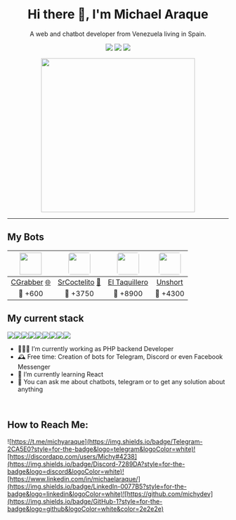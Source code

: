 <h1 align="center">Hi there 👋, I'm Michael Araque</h1>

<p align='center'>A web and chatbot developer from Venezuela living in Spain.</p>

<p align="center">
    <img src="https://gpvc.arturio.dev/michydev" />
    <img src="https://img.shields.io/github/stars/michydev?style=badge" />
    <img src="https://img.shields.io/github/followers/michydev?style=badge" />
</p>

<p align='center'>
  <a href="#"><img src="https://github-readme-stats.vercel.app/api?username=michydev&show_icons=true&count_private=true&theme=dark" width="350"></a>
</p>

<hr>

## My Bots

| <img src="https://i.imgur.com/2BOwLa7.png" width="50">  | <img src="https://i.imgur.com/A8Z3BHu.jpg" style="border-radius:5px" width="50">  | <img src="https://i.imgur.com/Q0ch8vS.jpg" style="border-radius:5px" width="50"> | <img src="https://i.imgur.com/yIxnBle.jpg" style="border-radius:5px" width="50">
| :------------: | :------------: | :------------: | :------------: |
| [CGrabber](https://t.me/cgrabberbot) [🌐](https://chollx.es) | [SrCoctelito](https://t.me/coctelesbot) [📰](https://www.genbeta.com/mensajeria-instantanea/nueve-utiles-bots-telegram-creados-desarrolladores-espanoles) | [El Taquillero](https://t.me/eltaquillerobot) | [Unshort](https://t.me/unshortbot) |
| 👤 +600 | 👤 +3750 | 👤 +8900 | 👤 +4300 |


</p>

## My current stack

<img src="https://img.shields.io/badge/-PHP-red?style=for-the-badge&logo=PHP&color=777BB4&logoColor=white"/><img src="https://img.shields.io/badge/node.js%20-%2314354C.svg?style=for-the-badge&logo=Node.Js&color=339933&logoColor=white"/><img src="https://img.shields.io/badge/python%20-%2314354C.svg?&style=for-the-badge&logo=python&logoColor=white"/><img src="https://img.shields.io/badge/unit_test%20-%23F05033.svg?&style=for-the-badge&logo=unit_test&logoColor=white"/><img src="https://img.shields.io/badge/mariadb%20-%2314354C.svg?&style=for-the-badge&logo=mariadb&logoColor=white"/><img src="https://img.shields.io/badge/redis%20-%2314354C.svg?&style=for-the-badge&logo=redis&logoColor=white&color=DC382D"/><img src="https://img.shields.io/badge/-Javascript-yellow?style=for-the-badge&logo=javascript"/><img src="https://img.shields.io/badge/git%20-%23F05033.svg?&style=for-the-badge&logo=git&logoColor=white"/><img src="https://img.shields.io/badge/-And_more...-red?style=for-the-badge&color=5757B0"/>


-  👨🏽‍💻 I’m currently working as PHP backend Developer
- 🕰 Free time: Creation of bots for Telegram, Discord or even Facebook Messenger 
- 🌱 I’m currently learning React 
- 💬 You can ask me about chatbots, telegram or to get any solution about anything


<br>

## How to Reach Me:

![https://t.me/michyaraque](https://img.shields.io/badge/Telegram-2CA5E0?style=for-the-badge&logo=telegram&logoColor=white)![https://discordapp.com/users/Michy#4238](https://img.shields.io/badge/Discord-7289DA?style=for-the-badge&logo=discord&logoColor=white)![https://www.linkedin.com/in/michaelaraque/](https://img.shields.io/badge/LinkedIn-0077B5?style=for-the-badge&logo=linkedin&logoColor=white)![https://github.com/michydev](https://img.shields.io/badge/GitHub-1?style=for-the-badge&logo=github&logoColor=white&color=2e2e2e)

